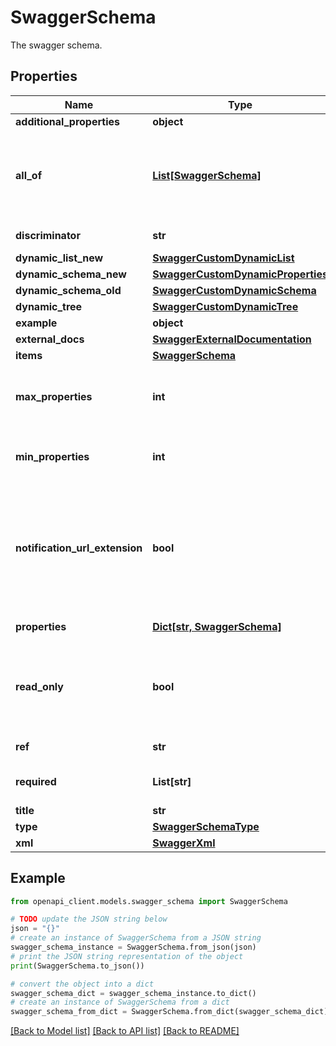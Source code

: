 # SwaggerSchema

The swagger schema.

## Properties

Name | Type | Description | Notes
------------ | ------------- | ------------- | -------------
**additional_properties** | **object** |  | [optional] 
**all_of** | [**List[SwaggerSchema]**](SwaggerSchema.md) | The schemas which must pass validation when this schema is used. | [optional] 
**discriminator** | **str** | The discriminator. | [optional] 
**dynamic_list_new** | [**SwaggerCustomDynamicList**](SwaggerCustomDynamicList.md) |  | [optional] 
**dynamic_schema_new** | [**SwaggerCustomDynamicProperties**](SwaggerCustomDynamicProperties.md) |  | [optional] 
**dynamic_schema_old** | [**SwaggerCustomDynamicSchema**](SwaggerCustomDynamicSchema.md) |  | [optional] 
**dynamic_tree** | [**SwaggerCustomDynamicTree**](SwaggerCustomDynamicTree.md) |  | [optional] 
**example** | **object** |  | [optional] 
**external_docs** | [**SwaggerExternalDocumentation**](SwaggerExternalDocumentation.md) |  | [optional] 
**items** | [**SwaggerSchema**](SwaggerSchema.md) |  | [optional] 
**max_properties** | **int** | The maximum number of allowed properties. | [optional] 
**min_properties** | **int** | The minimum number of allowed properties. | [optional] 
**notification_url_extension** | **bool** | Indicates the notification url extension. If this is set, the property&#39;s value should be a callback url for a webhook. | [optional] 
**properties** | [**Dict[str, SwaggerSchema]**](SwaggerSchema.md) | The object properties | [optional] 
**read_only** | **bool** | Indicates whether this property must be present in the a request. | [optional] 
**ref** | **str** | The reference. | [optional] 
**required** | **List[str]** | The object required properties. | [optional] 
**title** | **str** | The title. | [optional] 
**type** | [**SwaggerSchemaType**](SwaggerSchemaType.md) |  | [optional] 
**xml** | [**SwaggerXml**](SwaggerXml.md) |  | [optional] 

## Example

```python
from openapi_client.models.swagger_schema import SwaggerSchema

# TODO update the JSON string below
json = "{}"
# create an instance of SwaggerSchema from a JSON string
swagger_schema_instance = SwaggerSchema.from_json(json)
# print the JSON string representation of the object
print(SwaggerSchema.to_json())

# convert the object into a dict
swagger_schema_dict = swagger_schema_instance.to_dict()
# create an instance of SwaggerSchema from a dict
swagger_schema_from_dict = SwaggerSchema.from_dict(swagger_schema_dict)
```
[[Back to Model list]](../README.md#documentation-for-models) [[Back to API list]](../README.md#documentation-for-api-endpoints) [[Back to README]](../README.md)


